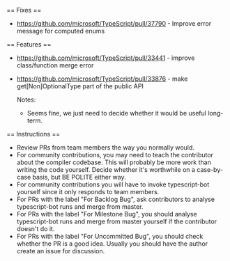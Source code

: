 == Fixes ==

* https://github.com/microsoft/TypeScript/pull/37790 - Improve error message for computed enums

== Features ==

* https://github.com/microsoft/TypeScript/pull/33441 - improve class/function merge error
* https://github.com/microsoft/TypeScript/pull/33876 - make get[Non]OptionalType part of the public API

  Notes:
  - Seems fine, we just need to decide whether it would be useful long-term.

== Instructions ==

* Review PRs from team members the way you normally would.
* For community contributions, you may need to teach the contributor about the compiler codebase. This will probably be more work than writing the code yourself. Decide whether it's worthwhile on a case-by-case basis, but BE POLITE either way.
* For community contributions you will have to invoke typescript-bot yourself since it only responds to team members.
* For PRs with the label "For Backlog Bug", ask contributors to analyse typescript-bot runs and merge from master.
* For PRs with the label "For Milestone Bug", you should analyse typescript-bot runs and merge from master yourself if the contributor doesn't do it.
* For PRs with the label "For Uncommitted Bug", you should check whether the PR is a good idea. Usually you should have the author create an issue for discussion.
